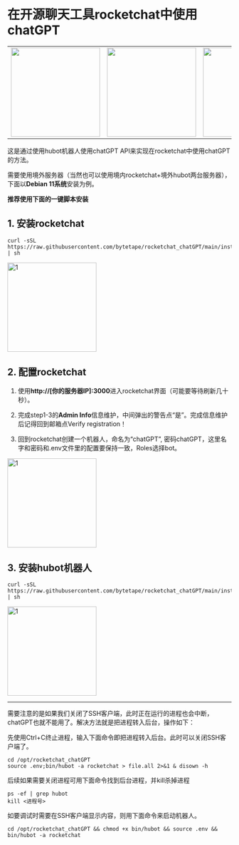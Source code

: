 # 在开源聊天工具rocketchat中使用chatGPT
<table style="border-collapse: collapse;">
  <tr>
    <td style="border: none;"><img src="https://user-images.githubusercontent.com/130202349/230718521-517d13eb-7cad-41f4-8dbb-e7e7ce3206e1.png" height="200"></td>
    <td style="border: none;"><img src="https://user-images.githubusercontent.com/130202349/230718323-9d70a89a-6830-46ca-8240-9c1df15ca5bd.jpg" height="200"></td>
    <td style="border: none;"><img src="https://user-images.githubusercontent.com/130202349/230718174-0c408dc3-d8fb-4e72-a581-f898b1c06bc9.png" height="200"></td>
  </tr>
</table>

这是通过使用hubot机器人使用chatGPT API来实现在rocketchat中使用chatGPT的方法。

需要使用境外服务器（当然也可以使用境内rocketchat+境外hubot两台服务器），下面以**Debian 11系统**安装为例。

**推荐使用下面的一键脚本安装**

## 1. 安装rocketchat
```
curl -sSL https://raw.githubusercontent.com/bytetape/rocketchat_chatGPT/main/installDockerComposeAndRocketchat_debian.sh | sh
```
<img src="https://user-images.githubusercontent.com/130202349/230774254-82cfe3af-8375-42ae-b9a7-4a4f16ed5625.jpg" alt="1" height="200">

## 2. 配置rocketchat
1. 使用**http://[你的服务器IP]:3000**进入rocketchat界面（可能要等待刷新几十秒）。

2. 完成step1-3的**Admin Info**信息维护，中间弹出的警告点“是”。完成信息维护后记得回到邮箱点Verify registration！

3. 回到rocketchat创建一个机器人，命名为“chatGPT”, 密码chatGPT，这里名字和密码和.env文件里的配置要保持一致，Roles选择bot。
<img src="https://user-images.githubusercontent.com/130202349/230774208-63aa933c-a86d-4c2d-a40f-a01e0a1b9bff.jpg" alt="1" height="200">

## 3. 安装hubot机器人
```
curl -sSL https://raw.githubusercontent.com/bytetape/rocketchat_chatGPT/main/installHubotWithChatGPT_debian.sh | sh
```
<img src="https://user-images.githubusercontent.com/130202349/230774136-98ded94f-517a-4421-a719-1efd6cbaf861.jpg" alt="1" height="200">

---

需要注意的是如果我们关闭了SSH客户端，此时正在运行的进程也会中断，chatGPT也就不能用了。解决方法就是把进程转入后台，操作如下：

先使用Ctrl+C终止进程，输入下面命令即把进程转入后台。此时可以关闭SSH客户端了。
```
cd /opt/rocketchat_chatGPT
source .env;bin/hubot -a rocketchat > file.all 2>&1 & disown -h
```
后续如果需要关闭进程可用下面命令找到后台进程，并kill杀掉进程
```
ps -ef | grep hubot
kill <进程号>
```
如要调试时需要在SSH客户端显示内容，则用下面命令来启动机器人。
```
cd /opt/rocketchat_chatGPT && chmod +x bin/hubot && source .env && bin/hubot -a rocketchat
```
